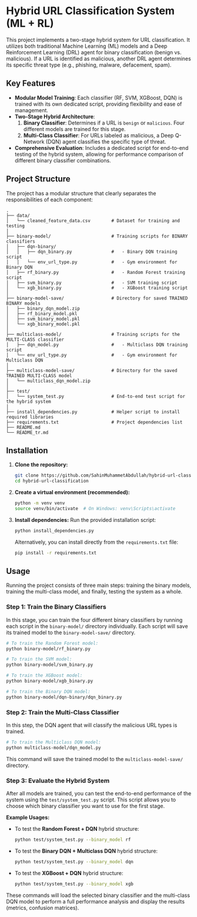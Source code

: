 
# Hybrid URL Classification System (ML + RL)

This project implements a two-stage hybrid system for URL classification. It utilizes both traditional Machine Learning (ML) models and a Deep Reinforcement Learning (DRL) agent for binary classification (benign vs. malicious). If a URL is identified as malicious, another DRL agent determines its specific threat type (e.g., phishing, malware, defacement, spam).

## Key Features

- **Modular Model Training**: Each classifier (RF, SVM, XGBoost, DQN) is trained with its own dedicated script, providing flexibility and ease of management.
- **Two-Stage Hybrid Architecture**:
  1.  **Binary Classifier**: Determines if a URL is `benign` or `malicious`. Four different models are trained for this stage.
  2.  **Multi-Class Classifier**: For URLs labeled as malicious, a Deep Q-Network (DQN) agent classifies the specific type of threat.
- **Comprehensive Evaluation**: Includes a dedicated script for end-to-end testing of the hybrid system, allowing for performance comparison of different binary classifier combinations.

## Project Structure

The project has a modular structure that clearly separates the responsibilities of each component:

```
.
├── data/
│   └── cleaned_feature_data.csv        # Dataset for training and testing
│
├── binary-model/                       # Training scripts for BINARY classifiers
│   ├── dqn-binary/
│   │   ├── dqn_binary.py               #   - Binary DQN training script
│   │   └── env_url_type.py             #   - Gym environment for Binary DQN
│   ├── rf_binary.py                    #   - Random Forest training script
│   ├── svm_binary.py                   #   - SVM training script
│   └── xgb_binary.py                   #   - XGBoost training script
│
├── binary-model-save/                  # Directory for saved TRAINED BINARY models
│   ├── binary_dqn_model.zip
│   ├── rf_binary_model.pkl
│   ├── svm_binary_model.pkl
│   └── xgb_binary_model.pkl
│
├── multiclass-model/                   # Training scripts for the MULTI-CLASS classifier
│   ├── dqn_model.py                    #   - Multiclass DQN training script
│   └── env_url_type.py                 #   - Gym environment for Multiclass DQN
│
├── multiclass-model-save/              # Directory for the saved TRAINED MULTI-CLASS model
│   └── multiclass_dqn_model.zip
│
├── test/
│   └── system_test.py                  # End-to-end test script for the hybrid system
│
├── install_dependencies.py             # Helper script to install required libraries
├── requirements.txt                    # Project dependencies list
├── README.md
└── README_tr.md
```

## Installation

1.  **Clone the repository:**
    ```bash
    git clone https://github.com/SahinMuhammetAbdullah/hybrid-url-classification.git
    cd hybrid-url-classification
    ```

2.  **Create a virtual environment (recommended):**
    ```bash
    python -m venv venv
    source venv/bin/activate  # On Windows: venv\Scripts\activate
    ```

3.  **Install dependencies:**
    Run the provided installation script:
    ```bash
    python install_dependencies.py
    ```
    Alternatively, you can install directly from the `requirements.txt` file:
    ```bash
    pip install -r requirements.txt
    ```

## Usage

Running the project consists of three main steps: training the binary models, training the multi-class model, and finally, testing the system as a whole.

### Step 1: Train the Binary Classifiers

In this stage, you can train the four different binary classifiers by running each script in the `binary-model/` directory individually. Each script will save its trained model to the `binary-model-save/` directory.

```bash
# To train the Random Forest model:
python binary-model/rf_binary.py

# To train the SVM model:
python binary-model/svm_binary.py

# To train the XGBoost model:
python binary-model/xgb_binary.py

# To train the Binary DQN model:
python binary-model/dqn-binary/dqn_binary.py
```

### Step 2: Train the Multi-Class Classifier

In this step, the DQN agent that will classify the malicious URL types is trained.

```bash
# To train the Multiclass DQN model:
python multiclass-model/dqn_model.py
```
This command will save the trained model to the `multiclass-model-save/` directory.

### Step 3: Evaluate the Hybrid System

After all models are trained, you can test the end-to-end performance of the system using the `test/system_test.py` script. This script allows you to choose which binary classifier you want to use for the first stage.

**Example Usages:**

*   To test the **Random Forest + DQN** hybrid structure:
    ```bash
    python test/system_test.py --binary_model rf
    ```

*   To test the **Binary DQN + Multiclass DQN** hybrid structure:
    ```bash
    python test/system_test.py --binary_model dqn
    ```

*   To test the **XGBoost + DQN** hybrid structure:
    ```bash
    python test/system_test.py --binary_model xgb
    ```

These commands will load the selected binary classifier and the multi-class DQN model to perform a full performance analysis and display the results (metrics, confusion matrices).